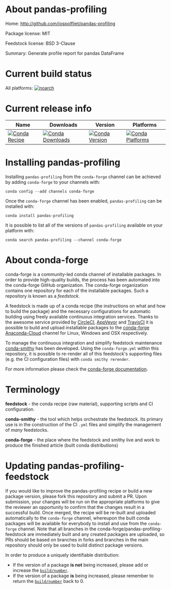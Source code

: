 About pandas-profiling
======================

Home: http://github.com/jospolfliet/pandas-profiling

Package license: MIT

Feedstock license: BSD 3-Clause

Summary: Generate profile report for pandas DataFrame



Current build status
====================

All platforms:
[![noarch](https://img.shields.io/circleci/project/github/conda-forge/pandas-profiling-feedstock/master.svg?label=noarch)](https://circleci.com/gh/conda-forge/pandas-profiling-feedstock)

Current release info
====================

| Name | Downloads | Version | Platforms |
| --- | --- | --- | --- |
| [![Conda Recipe](https://img.shields.io/badge/recipe-pandas--profiling-green.svg)](https://anaconda.org/conda-forge/pandas-profiling) | [![Conda Downloads](https://img.shields.io/conda/dn/conda-forge/pandas-profiling.svg)](https://anaconda.org/conda-forge/pandas-profiling) | [![Conda Version](https://img.shields.io/conda/vn/conda-forge/pandas-profiling.svg)](https://anaconda.org/conda-forge/pandas-profiling) | [![Conda Platforms](https://img.shields.io/conda/pn/conda-forge/pandas-profiling.svg)](https://anaconda.org/conda-forge/pandas-profiling) |

Installing pandas-profiling
===========================

Installing `pandas-profiling` from the `conda-forge` channel can be achieved by adding `conda-forge` to your channels with:

```
conda config --add channels conda-forge
```

Once the `conda-forge` channel has been enabled, `pandas-profiling` can be installed with:

```
conda install pandas-profiling
```

It is possible to list all of the versions of `pandas-profiling` available on your platform with:

```
conda search pandas-profiling --channel conda-forge
```


About conda-forge
=================

conda-forge is a community-led conda channel of installable packages.
In order to provide high-quality builds, the process has been automated into the
conda-forge GitHub organization. The conda-forge organization contains one repository
for each of the installable packages. Such a repository is known as a *feedstock*.

A feedstock is made up of a conda recipe (the instructions on what and how to build
the package) and the necessary configurations for automatic building using freely
available continuous integration services. Thanks to the awesome service provided by
[CircleCI](https://circleci.com/), [AppVeyor](https://www.appveyor.com/)
and [TravisCI](https://travis-ci.org/) it is possible to build and upload installable
packages to the [conda-forge](https://anaconda.org/conda-forge)
[Anaconda-Cloud](https://anaconda.org/) channel for Linux, Windows and OSX respectively.

To manage the continuous integration and simplify feedstock maintenance
[conda-smithy](https://github.com/conda-forge/conda-smithy) has been developed.
Using the ``conda-forge.yml`` within this repository, it is possible to re-render all of
this feedstock's supporting files (e.g. the CI configuration files) with ``conda smithy rerender``.

For more information please check the [conda-forge documentation](https://conda-forge.org/docs/).

Terminology
===========

**feedstock** - the conda recipe (raw material), supporting scripts and CI configuration.

**conda-smithy** - the tool which helps orchestrate the feedstock.
                   Its primary use is in the construction of the CI ``.yml`` files
                   and simplify the management of *many* feedstocks.

**conda-forge** - the place where the feedstock and smithy live and work to
                  produce the finished article (built conda distributions)


Updating pandas-profiling-feedstock
===================================

If you would like to improve the pandas-profiling recipe or build a new
package version, please fork this repository and submit a PR. Upon submission,
your changes will be run on the appropriate platforms to give the reviewer an
opportunity to confirm that the changes result in a successful build. Once
merged, the recipe will be re-built and uploaded automatically to the
`conda-forge` channel, whereupon the built conda packages will be available for
everybody to install and use from the `conda-forge` channel.
Note that all branches in the conda-forge/pandas-profiling-feedstock are
immediately built and any created packages are uploaded, so PRs should be based
on branches in forks and branches in the main repository should only be used to
build distinct package versions.

In order to produce a uniquely identifiable distribution:
 * If the version of a package **is not** being increased, please add or increase
   the [``build/number``](https://conda.io/docs/user-guide/tasks/build-packages/define-metadata.html#build-number-and-string).
 * If the version of a package **is** being increased, please remember to return
   the [``build/number``](https://conda.io/docs/user-guide/tasks/build-packages/define-metadata.html#build-number-and-string)
   back to 0.
